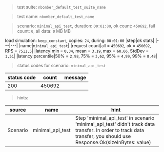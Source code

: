 > test suite: `nbomber_default_test_suite_name`

> test name: `nbomber_default_test_name`

> scenario: `minimal_api_test`, duration: `00:01:00`, ok count: `450692`, fail count: `0`, all data: `0` MB MB

load simulation: `keep_constant`, copies: `24`, during: `00:01:00`
|step|ok stats|
|---|---|
|name|`minimal_api_test`|
|request count|all = `450692`, ok = `450692`, RPS = `7511,5`|
|latency|min = `0,34`, mean = `3,19`, max = `60,66`, StdDev = `1,51`|
|latency percentile|50% = `2,98`, 75% = `3,62`, 95% = `4,99`, 99% = `8,48`|
> status codes for scenario: `minimal_api_test`

|status code|count|message|
|---|---|---|
|200|450692||

> hints:

|source|name|hint|
|---|---|---|
|Scenario|minimal_api_test|Step 'minimal_api_test' in scenario 'minimal_api_test' didn't track data transfer. In order to track data transfer, you should use Response.Ok(sizeInBytes: value)|
